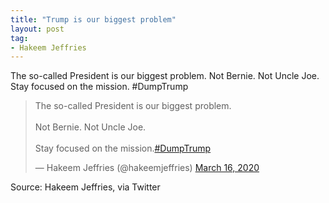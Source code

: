 ```yaml
---
title: "Trump is our biggest problem"
layout: post
tag:
- Hakeem Jeffries
---
```


The so-called President is our biggest problem. Not Bernie. Not Uncle Joe. Stay focused on the mission. #DumpTrump

<blockquote class="twitter-tweet"><p lang="en" dir="ltr">The so-called President is our biggest problem.<br><br>Not Bernie. Not Uncle Joe.<br><br>Stay focused on the mission.<a href="https://twitter.com/hashtag/DumpTrump?src=hash&amp;ref_src=twsrc%5Etfw">#DumpTrump</a></p>&mdash; Hakeem Jeffries (@hakeemjeffries) <a href="https://twitter.com/hakeemjeffries/status/1239356287445610502?ref_src=twsrc%5Etfw">March 16, 2020</a></blockquote> <script async src="https://platform.twitter.com/widgets.js" charset="utf-8"></script>

Source: Hakeem Jeffries, via Twitter
